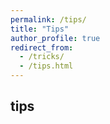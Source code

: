 ```yaml
---
permalink: /tips/
title: "Tips"
author_profile: true
redirect_from: 
  - /tricks/
  - /tips.html
---
```


## tips

